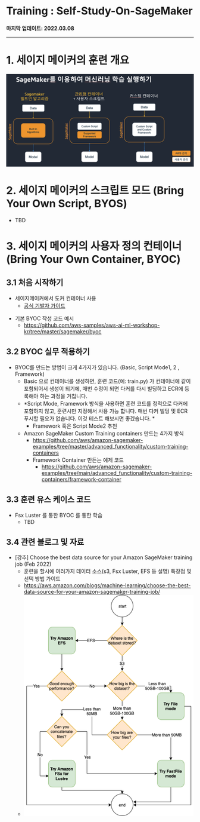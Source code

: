 # Training : Self-Study-On-SageMaker

**마지막 업데이트: 2022.03.08**


---

# 1. 세이지 메이커의 훈련 개요
![SM-Training-Methods.png](img/SM-Training-Methods.png)

# 2. 세이지 메이커의 스크립트 모드 (Bring Your Own Script, BYOS)
- TBD

# 3. 세이지 메이커의 사용자 정의 컨테이너 (Bring Your Own Container, BYOC)

## 3.1 처음 시작하기
- 세이지메이커에서 도커 컨테이너 사용
    - [공식 기발자 가이드](https://docs.aws.amazon.com/ko_kr/sagemaker/latest/dg/docker-containers.html)
* 기본 BYOC 작성 코드 예시
    * https://github.com/aws-samples/aws-ai-ml-workshop-kr/tree/master/sagemaker/byoc


## 3.2 BYOC 실무 적용하기

* BYOC를 만드는 방법이 크게 4가지가 있습니다. (Basic, Script Mode1, 2 , Framework)
    * Basic 으로 컨테이너를 생성하면, 훈련 코드(예: train.py) 가 컨테이너에 같이 포함되어서 생성이 되기에, 매번 수정이 되면 다커를 다시 빌딩하고 ECR에 등록해야 하는 과정을 거칩니다.
    * *Script Mode, Framework 방식을 사용하면 훈련 코드를 정적으로 다커에 포함하지 않고, 훈련시만 지정해서 사용 가능 합니다. 매번 다커 빌딩 및 ECR 푸시할 필요가 없습니다. 이것 테스트 해보시면 좋겠습니다. *
        * Framework 혹은 Script Mode2 추천
    * Amazon SageMaker Custom Training containers 만드는 4가지 방식
        * https://github.com/aws/amazon-sagemaker-examples/tree/master/advanced_functionality/custom-training-containers
        * Framework Container 만든는 예제 코드
            * https://github.com/aws/amazon-sagemaker-examples/tree/main/advanced_functionality/custom-training-containers/framework-container


## 3.3 훈련 유스 케이스 코드
* Fsx Luster 를 통한 BYOC 를 통한 학습
    - TBD

## 3.4 관련 블로그 및 자료
* [강추] Choose the best data source for your Amazon SageMaker training job (Feb 2022)
    - 훈련을 할시에 여러가지 데이터 소스(s3, Fsx Luster, EFS 등 설명) 특장점 및 선택 방법 가이드
    - https://aws.amazon.com/blogs/machine-learning/choose-the-best-data-source-for-your-amazon-sagemaker-training-job/
    - ![ML-2979-image003.png](img/ML-2979-image003.png)

